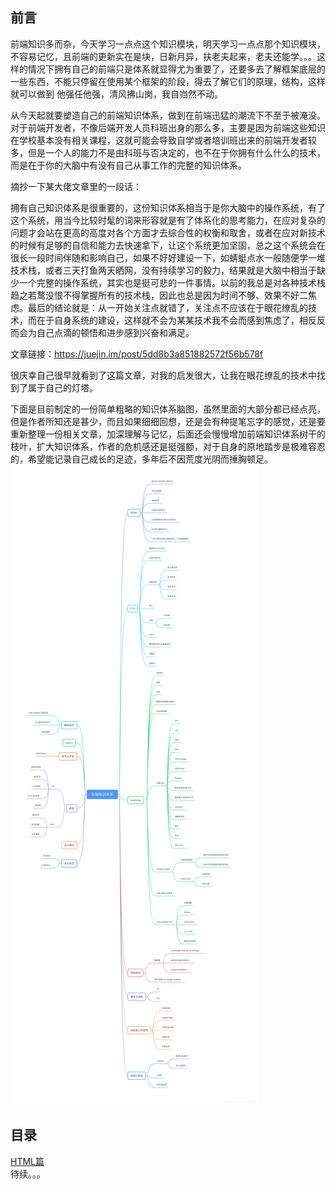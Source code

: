 ## 前言
  前端知识多而杂，今天学习一点点这个知识模块，明天学习一点点那个知识模块，不容易记忆，且前端的更新实在是块，日新月异，扶老夫起来，老夫还能学。。。这样的情况下拥有自己的前端只是体系就显得尤为重要了，还要多去了解框架底层的一些东西，不能只停留在使用某个框架的阶段，得去了解它们的原理，结构，这样就可以做到 他强任他强，清风拂山岗，我自岿然不动。

  从今天起就要塑造自己的前端知识体系，做到在前端迅猛的潮流下不至于被淹没。对于前端开发者，不像后端开发人员科班出身的那么多，主要是因为前端这些知识在学校基本没有相关课程，这就可能会导致自学或者培训班出来的前端开发者较多，但是一个人的能力不是由科班与否决定的，也不在于你拥有什么什么的技术，而是在于你的大脑中有没有自己从事工作的完整的知识体系。

  摘抄一下某大佬文章里的一段话：

  拥有自己知识体系是很重要的，这份知识体系相当于是你大脑中的操作系统，有了这个系统，用当今比较时髦的词来形容就是有了体系化的思考能力，在应对复杂的问题才会站在更高的高度对各个方面才去综合性的权衡和取舍，或者在应对新技术的时候有足够的自信和能力去快速拿下，让这个系统更加坚固，总之这个系统会在很长一段时间伴随和影响自己，如果不好好建设一下，如蜻蜓点水一般随便学一堆技术栈，或者三天打鱼两天晒网，没有持续学习的毅力，结果就是大脑中相当于缺少一个完整的操作系统，其实也是挺可悲的一件事情。以前的我总是对各种技术栈趋之若鹜没恨不得掌握所有的技术栈，因此也总是因为时间不够、效果不好二焦虑。最后的结论就是：从一开始关注点就错了，关注点不应该在于眼花缭乱的技术，而在于自身系统的建设，这样就不会为某某技术我不会而感到焦虑了，相反反而会为自己点滴的顿悟和进步感到兴奋和满足。

  文章链接：https://juejin.im/post/5dd8b3a851882572f56b578f

  很庆幸自己很早就看到了这篇文章，对我的启发很大，让我在眼花缭乱的技术中找到了属于自己的灯塔。

  下面是目前制定的一份简单粗略的知识体系脑图，虽然里面的大部分都已经点亮，但是作者所知还是甚少，而且如果细细回想，还是会有种提笔忘字的感觉，还是要重新整理一份相关文章，加深理解与记忆，后面还会慢慢增加前端知识体系树干的枝叶，扩大知识体系，作者的危机感还是挺强额，对于自身的原地踏步是极难容忍的，希望能记录自己成长的足迹，多年后不因荒度光阴而捶胸顿足。
  ![前端知识体系](./assets/img/前端知识体系.png)
  ## 目录
  [HTML篇](./HTML篇.md)  
  待续。。。
